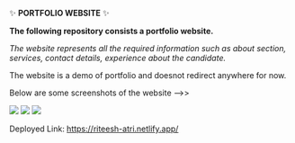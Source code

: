 ✨ **PORTFOLIO WEBSITE** ✨

**The following repository consists a portfolio website.**

*The website represents all the required information such as about section, services, contact details, experience about the candidate.*

The website is a demo of portfolio and doesnot redirect anywhere for now.

Below are some screenshots of the website -->>

<img src="C:\Users\Adminb\Desktop\homepage1.png">


<img src="C:\Users\Adminb\Desktop\hp2.png">


<img src="C:\Users\Adminb\Desktop\hp3.png">

Deployed Link:
https://riteesh-atri.netlify.app/

